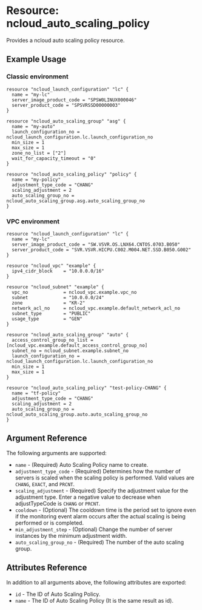 # Resource: ncloud_auto_scaling_policy

Provides a ncloud auto scaling policy resource.

## Example Usage
### Classic environment
```hcl
resource "ncloud_launch_configuration" "lc" {
  name = "my-lc"
  server_image_product_code = "SPSW0LINUX000046"
  server_product_code = "SPSVRSSD00000003"
}

resource "ncloud_auto_scaling_group" "asg" {
  name = "my-auto"
  launch_configuration_no = ncloud_launch_configuration.lc.launch_configuration_no
  min_size = 1
  max_size = 1
  zone_no_list = ["2"]
  wait_for_capacity_timeout = "0"
}

resource "ncloud_auto_scaling_policy" "policy" {
  name = "my-policy"
  adjustment_type_code = "CHANG"
  scaling_adjustment = 2
  auto_scaling_group_no = ncloud_auto_scaling_group.asg.auto_scaling_group_no
}
```
### VPC environment
```hcl
resource "ncloud_launch_configuration" "lc" {
  name = "my-lc"
  server_image_product_code = "SW.VSVR.OS.LNX64.CNTOS.0703.B050"
  server_product_code = "SVR.VSVR.HICPU.C002.M004.NET.SSD.B050.G002"
}

resource "ncloud_vpc" "example" {
  ipv4_cidr_block    = "10.0.0.0/16"
}

resource "ncloud_subnet" "example" {
  vpc_no             = ncloud_vpc.example.vpc_no
  subnet             = "10.0.0.0/24"
  zone               = "KR-2"
  network_acl_no     = ncloud_vpc.example.default_network_acl_no
  subnet_type        = "PUBLIC"
  usage_type         = "GEN"
}

resource "ncloud_auto_scaling_group" "auto" {
  access_control_group_no_list = [ncloud_vpc.example.default_access_control_group_no]
  subnet_no = ncloud_subnet.example.subnet_no
  launch_configuration_no = ncloud_launch_configuration.lc.launch_configuration_no
  min_size = 1
  max_size = 1
}

resource "ncloud_auto_scaling_policy" "test-policy-CHANG" {
  name = "tf-policy"
  adjustment_type_code = "CHANG"
  scaling_adjustment = 2
  auto_scaling_group_no = ncloud_auto_scaling_group.auto.auto_scaling_group_no
}
```

## Argument Reference

The following arguments are supported:

* `name` - (Required) Auto Scaling Policy name to create.
* `adjustment_type_code` - (Required) Determines how the number of servers is scaled when the scaling policy is performed. Valid values are `CHANG`, `EXACT`, and `PRCNT`.
* `scaling_adjustment` - (Required) Specify the adjustment value for the adjustment type. Enter a negative value to decrease when adjustTypeCode is `CHANG` or `PRCNT`.
* `cooldown` - (Optional) The cooldown time is the period set to ignore even if the monitoring event alarm occurs after the actual scaling is being performed or is completed.
* `min_adjustment_step` - (Optional) Change the number of server instances by the minimum adjustment width.
* `auto_scaling_group_no` - (Required) The number of the auto scaling group.

## Attributes Reference

In addition to all arguments above, the following attributes are exported:

* `id` - The ID of Auto Scaling Policy.
* `name` - The ID of Auto Scaling Policy (It is the same result as id).